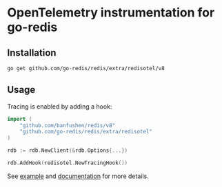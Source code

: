 # OpenTelemetry instrumentation for go-redis

## Installation

```bash
go get github.com/go-redis/redis/extra/redisotel/v8
```

## Usage

Tracing is enabled by adding a hook:

```go
import (
    "github.com/banfushen/redis/v8"
    "github.com/go-redis/redis/extra/redisotel"
)

rdb := rdb.NewClient(&rdb.Options{...})

rdb.AddHook(redisotel.NewTracingHook())
```

See [example](example) and [documentation](https://redis.uptrace.dev/tracing/) for more details.
